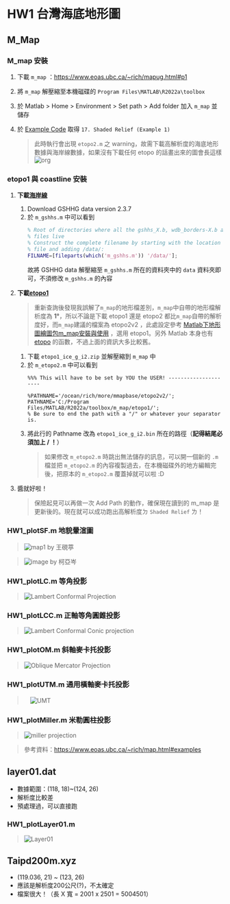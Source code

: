 # HW1 台灣海底地形圖

## M_Map
### M_map 安裝
1. 下載 `m_map` ：https://www.eoas.ubc.ca/~rich/mapug.html#p1
2. 將 `m_map` 解壓縮至本機磁碟的 `Program Files\MATLAB\R2022a\toolbox`
3. 於 Matlab > Home > Environment > Set path > Add folder 加入 `m_map` 並儲存
4. 於 [Example Code](https://www.eoas.ubc.ca/~rich/map.html#examples)  取得 `17. Shaded Relief (Example 1)`

   > 此時執行會出現 `etopo2.m` 之 warning，故需下載高解析度的海底地形數據與海岸線數據，如果沒有下載任何 etopo 的話畫出來的圖會長這樣
   > ![org](https://user-images.githubusercontent.com/28960431/222408041-e9a1badf-5ccb-4c5f-b595-962067b8f726.jpg)
 
### etopo1 與 coastline 安裝
1. **下載[海岸線](https://www.ngdc.noaa.gov/mgg/shorelines/gshhs.html)**
    1. Download GSHHG data version 2.3.7
    2. 於 `m_gshhs.m` 中可以看到
       ```m
       % Root of directories where all the gshhs_X.b, wdb_borders-X.b and wdb_rivers_X.
       % files live
       % Construct the complete filename by starting with the location of this
       % file and adding /data/:
       FILNAME=[fileparts(which('m_gshhs.m')) '/data/'];
       ```
       故將 GSHHG data 解壓縮至 `m_gshhs.m` 所在的資料夾中的 `data` 資料夾即可，不須修改 `m_gshhs.m` 的內容

2. **下載[etopo1](https://www.ngdc.noaa.gov/mgg/global/relief/ETOPO1/data/ice_surface/grid_registered/binary/)**
    > 重新查詢後發現我誤解了`m_map`的地形檔差別，`m_map`中自帶的地形檔解析度為 **1°**，所以不論是下載 etopo1 還是 etopo2 都比`m_map`自帶的解析度好，而`m_map`建議的檔案為 etopo2v2 ，此處設定參考 [Matlab下地形圖繪圖包m_map安裝與使用](https://blog.csdn.net/weixin_39509073/article/details/113247019) ，選用 etopo1。另外 Matlab 本身也有 [etopo](https://www.mathworks.com/help/map/ref/etopo.html) 的函數，不過上面的資訊大多比較舊。

    1. 下載 `etopo1_ice_g_i2.zip` 並解壓縮到 `m_map` 中
    2. 於 `m_etopo2.m` 中可以看到
       ```
       %%% This will have to be set by YOU the USER! ---------------------

       %PATHNAME='/ocean/rich/more/mmapbase/etopo2v2/';
       PATHNAME='C:/Program Files/MATLAB/R2022a/toolbox/m_map/etopo1/';   
       % Be sure to end the path with a "/" or whatever your separator is.
       ```
    3. 將此行的 Pathname 改為 `etopo1_ice_g_i2.bin` 所在的路徑（**記得結尾必須加上 / ！**）
       > 如果修改 `m_etopo2.m` 時跳出無法儲存的訊息，可以開一個新的 `.m` 檔並把 `m_etopo2.m` 的內容複製過去，在本機磁碟外的地方編輯完後，把原本的 `m_etopo2.m` 覆蓋掉就可以啦 :D
 
 3. 醬就好啦！
    > 保險起見可以再做一次 Add Path 的動作，確保現在讀到的 m_map 是更新後的。現在就可以成功跑出高解析度ㄉ `Shaded Relief` ㄌ！
 
### HW1_plotSF.m **地貌暈渲圖**
> ![map1](https://user-images.githubusercontent.com/28960431/222152913-4a2ac5d5-90d1-407b-869d-0f87a41e4e98.png)
> by 王硯葶

> ![image](https://user-images.githubusercontent.com/126145166/222143598-46c7dac2-6007-433f-88ba-23ff27373e85.jpg)
> by 柯亞岑

### HW1_plotLC.m **等角投影**
> ![Lambert Conformal Projection](https://user-images.githubusercontent.com/28960431/222171211-237738f2-580a-419f-b072-0ff61f970541.png)

### HW1_plotLCC.m **正軸等角圓錐投影**
> ![Lambert Conformal Conic projection](https://user-images.githubusercontent.com/126145166/222165932-812935a3-60dc-475b-a5c1-d9adbe3ea774.jpg)

### HW1_plotOM.m **斜軸麥卡托投影**
> ![Oblique Mercator Projection](https://user-images.githubusercontent.com/28960431/222169463-d3012645-99df-4460-8002-cf40a9ae21f6.png)

### HW1_plotUTM.m **通用橫軸麥卡托投影**
>　![UMT](https://user-images.githubusercontent.com/28960431/222169764-761b11dc-e368-4ecc-b9ac-f50d2c483b97.png)

### HW1_plotMiller.m **米勒圓柱投影**
> ![miller projection](https://user-images.githubusercontent.com/126145166/222170860-81f5564f-3831-4848-a1d8-48ea21bac349.jpg)

> 參考資料：https://www.eoas.ubc.ca/~rich/map.html#examples

## layer01.dat
* 數據範圍：(118, 18)~(124, 26)
* 解析度比較差
* 預處理過，可以直接跑

###  HW1_plotLayer01.m
> ![Layer01](https://user-images.githubusercontent.com/28960431/222131023-61233794-2374-4111-ad53-4d01a66490c6.png)

## Taipd200m.xyz
  * (119.036, 21) ~ (123, 26)
  * 應該是解析度200公尺(?)，不太確定
  * 檔案很大！（長 X 寬 = 2001 x 2501 = 5004501）
 
